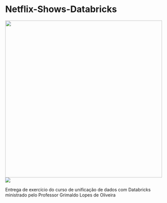# Netflix-Shows-Databricks

<img width = '500' src="https://databricks.com/wp-content/uploads/2021/06/db-pride-logo.svg" style="float: left: margin: 30px"/>        <img src="https://files.training.databricks.com/images/Apache-Spark-Logo_TM_200px.png" style="float: left: margin: 10px"/>


Entrega de exercício do curso de unificação de dados com Databricks ministrado pelo Professor Grimaldo Lopes de Oliveira

